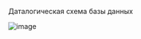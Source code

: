 Даталогическая схема базы данных

![image](https://github.com/user-attachments/assets/311f1f2f-b6ab-49a5-a402-1e2d7252b83a)
